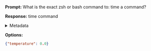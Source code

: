 **Prompt:**
What is the exact zsh or bash command to: time a command?

**Response:**
time command

<details><summary>Metadata</summary>

- Duration: 870 ms
- Datetime: 2023-08-06T15:17:08.570525
- Model: gpt-3.5-turbo-0613

</details>

**Options:**
```json
{"temperature": 0.0}
```

